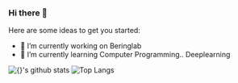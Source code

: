 ### Hi there 👋

Here are some ideas to get you started:

- 🔭 I’m currently working on Beringlab
- 🌱 I’m currently learning Computer Programming.. Deeplearning

![{}'s github stats](https://github-readme-stats.vercel.app/api?username=jiwonseo1212&show_icons=true&&theme=dracula&count_private=true)
![Top Langs](https://github-readme-stats.vercel.app/api/top-langs/?username=jiwonseo1212&layout=compact&hide=csharp)
